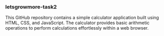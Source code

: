 ### letsgrowmore-task2

This GitHub repository contains a simple calculator application built using HTML, CSS, and JavaScript. The calculator provides basic arithmetic operations to perform calculations effortlessly within a web browser.
